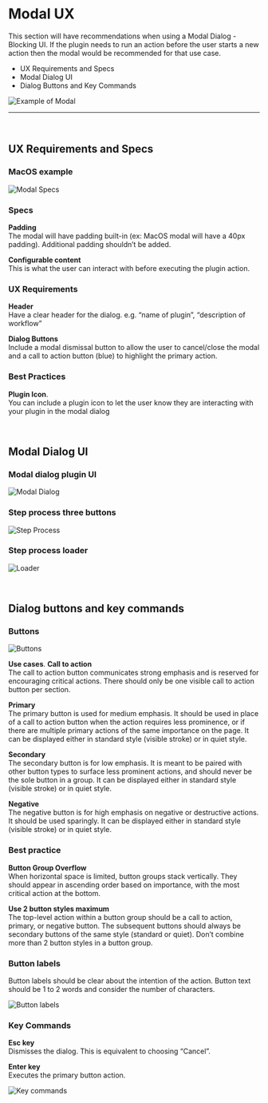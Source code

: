 # Modal UX

This section will have recommendations when using a Modal Dialog -  Blocking UI. If the plugin needs to run an action before the user starts a new action then the modal would be recommended for that use case. 

- UX Requirements and Specs
- Modal Dialog UI
- Dialog Buttons and Key Commands

![Example of Modal](../ux-images/Modal-UX-1-Example.png)

----------

 <br />

## UX Requirements and Specs

### MacOS example

![Modal Specs](../ux-images/Modal-UX-2-Specs.png)

### Specs

**Padding**  
The modal will have padding built-in (ex: MacOS modal will have a 40px padding). Additional padding shouldn’t be added.

**Configurable content**  
This is what the user can interact with before executing the plugin action. 


### UX Requirements

**Header**  
Have a clear header for the dialog. e.g. “name of plugin”, “description of workflow”


**Dialog Buttons**  
Include a modal dismissal button to allow the user to cancel/close the modal and a call to action button (blue) to highlight the primary action. 


### Best Practices

**Plugin Icon**.  
You can include a plugin icon to let the user know they are interacting with your plugin in the modal dialog

 <br />

## Modal Dialog UI

### Modal dialog plugin UI

![Modal Dialog](../ux-images/Modal-UX-3-Modal-Dialog.png)

### Step process three buttons

![Step Process](../ux-images/Modal-UX-4-Step-Process.png)

### Step process loader

![Loader](../ux-images/Modal-UX-5-Loader.png)

 <br />

## Dialog buttons and key commands

### Buttons

![Buttons](../ux-images/Modal-UX-6-Buttons.png)

**Use cases**. 
**Call to action**  
The call to action button communicates strong emphasis and is reserved for encouraging critical actions. There should only be one visible call to action button per section.

**Primary**  
The primary button is used for medium emphasis. It should be used in place of a call to action button when the action requires less prominence, or if there are multiple primary actions of the same importance on the page. It can be displayed either in standard style (visible stroke) or in quiet style.

**Secondary**  
The secondary button is for low emphasis. It is meant to be paired with other button types to surface less prominent actions, and should never be the sole button in a group. It can be displayed either in standard style (visible stroke) or in quiet style.

**Negative**  
The negative button is for high emphasis on negative or destructive actions. It should be used sparingly. It can be displayed either in standard style (visible stroke) or in quiet style.

### Best practice

**Button Group Overflow**  
When horizontal space is limited, button groups stack vertically. 
They should appear in ascending order based on importance, with the most critical action 
at the bottom.

**Use 2 button styles maximum**  
The top-level action within a button group should be a call to action, primary, or negative button. The subsequent buttons should always be secondary buttons of the same style (standard or quiet). Don’t combine more than 2 button styles in a button group.

### Button labels

Button labels should be clear about the intention of the action. Button text should be 1 to 2 words and consider the number of characters.

![Button labels](../ux-images/Modal-UX-7-Button-Labels.png)

### Key Commands

**Esc key**  
Dismisses the dialog. This is equivalent to choosing “Cancel”.

**Enter key**  
Executes the primary button action.

![Key commands](../ux-images/Modal-UX-8-Key-Commands.png)
